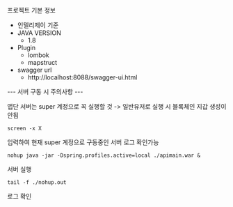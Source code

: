 
프로젝트 기본 정보
- 인텔리제이 기준
- JAVA VERSION
  - 1.8
- Plugin
  - lombok
  - mapstruct
- swagger url
  - http://localhost:8088/swagger-ui.html


--- 서버 구동 시 주의사항 ---

앱단 서버는 super 계정으로 꼭 실행할 것 -> 일반유저로 실행 시 블록체인 지갑 생성이 안됨

```
screen -x X 
```

입력하여 현재 super 계정으로 구동중인 서버 로그 확인가능

``` 
nohup java -jar -Dspring.profiles.active=local ./apimain.war &
```

서버 실행

```
tail -f ./nohup.out
```

로그 확인